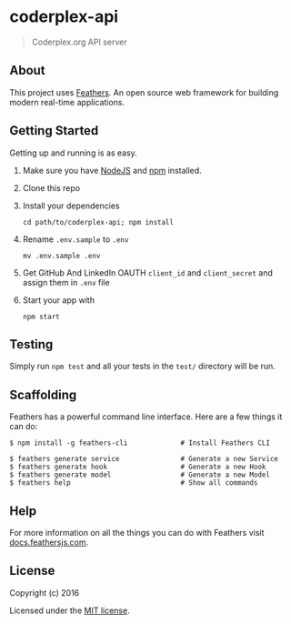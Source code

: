 # coderplex-api

> Coderplex.org API server

## About

This project uses [Feathers](http://feathersjs.com). An open source web framework for building modern real-time applications.

## Getting Started

Getting up and running is as easy.

1. Make sure you have [NodeJS](https://nodejs.org/) and [npm](https://www.npmjs.com/) installed.
2. Clone this repo
3. Install your dependencies

    ```
    cd path/to/coderplex-api; npm install
    ```
4. Rename `.env.sample` to `.env`

    ```
    mv .env.sample .env
    ```
5. Get GitHub And LinkedIn OAUTH `client_id` and `client_secret` and assign them in `.env` file
6. Start your app with

    ```
    npm start
    ```

## Testing

Simply run `npm test` and all your tests in the `test/` directory will be run.

## Scaffolding

Feathers has a powerful command line interface. Here are a few things it can do:

```
$ npm install -g feathers-cli             # Install Feathers CLI

$ feathers generate service               # Generate a new Service
$ feathers generate hook                  # Generate a new Hook
$ feathers generate model                 # Generate a new Model
$ feathers help                           # Show all commands
```

## Help

For more information on all the things you can do with Feathers visit [docs.feathersjs.com](http://docs.feathersjs.com).

## License

Copyright (c) 2016

Licensed under the [MIT license](LICENSE).
